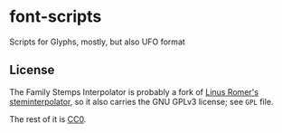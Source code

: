 # font-scripts
Scripts for Glyphs, mostly, but also UFO format

## License

The Family Stemps Interpolator is probably a fork of [Linus Romer's steminterpolator]( https://github.com/linusromer/steminterpolation), so it also carries the GNU GPLv3 license; see `GPL` file.

The rest of it is [CC0](https://creativecommons.org/share-your-work/public-domain/cc0/).

